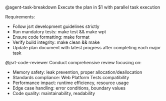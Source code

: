 @agent-task-breakdown Execute the plan in $1 with parallel task execution

Requirements:
- Follow jsrt development guidelines strictly
- Run mandatory tests: make test && make wpt
- Ensure code formatting: make format
- Verify build integrity: make clean && make
- Update plan document with latest progress after completing each major task

@jsrt-code-reviewer Conduct comprehensive review focusing on:
- Memory safety: leak prevention, proper allocation/deallocation
- Standards compliance: Web Platform Tests compatibility
- Performance impact: runtime efficiency, resource usage
- Edge case handling: error conditions, boundary values
- Code quality: maintainability, readability
